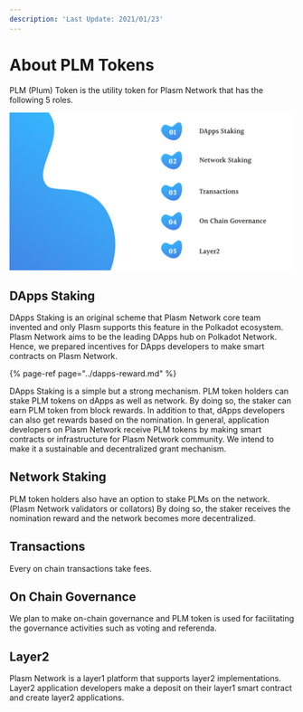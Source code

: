 ```yaml
---
description: 'Last Update: 2021/01/23'
---
```


# About PLM Tokens

PLM \(Plum\) Token is the utility token for Plasm Network that has the following 5 roles. 

![](../../.gitbook/assets/screen-shot-2021-01-23-at-12.01.38.png)

## **DApps Staking**

DApps Staking is an original scheme that Plasm Network core team invented and only Plasm supports this feature in the Polkadot ecosystem. Plasm Network aims to be the leading DApps hub on Polkadot Network. Hence, we prepared incentives for DApps developers to make smart contracts on Plasm Network. 

{% page-ref page="../dapps-reward.md" %}

DApps Staking is a simple but a strong mechanism. PLM token holders can stake PLM tokens on dApps as well as network. By doing so, the staker can earn PLM token from block rewards. In addition to that, dApps developers can also get rewards based on the nomination. In general, application developers on Plasm Network receive PLM  tokens by making smart contracts or infrastructure for Plasm Network community. We intend to make it a  sustainable and decentralized  grant mechanism. 

## Network  Staking

PLM token holders also have an option to stake PLMs on the network. \(Plasm Network validators or collators\) By doing so, the staker receives the nomination reward and the network  becomes more decentralized.

## Transactions

Every on chain transactions take fees.

##  On Chain Governance

 We plan to make on-chain governance and PLM token is used for facilitating the governance activities such as voting and referenda.

## Layer2

Plasm Network is a layer1 platform that supports layer2 implementations. Layer2 application developers make a deposit on their layer1 smart contract and create layer2 applications. 

